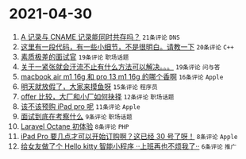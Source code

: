 # 2021-04-30

1. [A 记录与 CNAME 记录能同时共存吗？](https://www.v2ex.com/t/774248) `21条评论` `DNS`
1. [这里有一段代码，有一些小细节，不是很明白。请教一下](https://www.v2ex.com/t/774256) `20条评论` `C++`
1. [素质极差的面试官](https://www.v2ex.com/t/774254) `19条评论` `职场话题`
1. [关于一紧张就会汗流不止有什么方法可以解决。。。](https://www.v2ex.com/t/774253) `19条评论` `问与答`
1. [macbook air m1 16g 和 pro 13 m1 16g 的哪个香啊](https://www.v2ex.com/t/774261) `16条评论` `Apple`
1. [明天就放假了，大家来摸鱼呀](https://www.v2ex.com/t/774281) `15条评论` `程序员`
1. [offer 比较，大厂和小厂如何抉择](https://www.v2ex.com/t/774252) `12条评论` `职场话题`
1. [该不该预购 iPad pro 呢](https://www.v2ex.com/t/774282) `11条评论` `Apple`
1. [面试到底在考察什么](https://www.v2ex.com/t/774284) `9条评论` `职场话题`
1. [Laravel Octane 初体验](https://www.v2ex.com/t/774270) `8条评论` `PHP`
1. [iPad Pro 要几点才可以开始订购啊？这已经 30 号了呀！](https://www.v2ex.com/t/774263) `8条评论` `Apple`
1. [给女友做了个 Hello kitty 智能小程序 ··上班再也不烦我了··](https://www.v2ex.com/t/774268) `6条评论` `推广`
